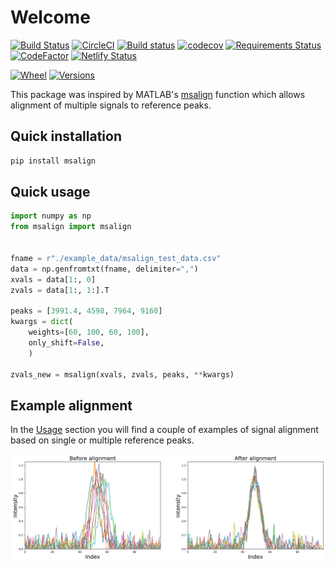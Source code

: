 # Welcome

[![Build Status](https://travis-ci.com/lukasz-migas/msalign.svg?branch=master)](https://travis-ci.com/lukasz-migas/msalign)
[![CircleCI](https://circleci.com/gh/lukasz-migas/msalign.svg?style=svg)](https://circleci.com/gh/lukasz-migas/msalign)
[![Build status](https://ci.appveyor.com/api/projects/status/0qwrkq86qg24y5un?svg=true)](https://ci.appveyor.com/project/lukasz-migas/msalign)
[![codecov](https://codecov.io/gh/lukasz-migas/msalign/branch/master/graph/badge.svg)](https://codecov.io/gh/lukasz-migas/msalign)
[![Requirements Status](https://requires.io/github/lukasz-migas/msalign/requirements.svg?branch=master)](https://requires.io/github/lukasz-migas/msalign/requirements/?branch=master)
[![CodeFactor](https://www.codefactor.io/repository/github/lukasz-migas/msalign/badge)](https://www.codefactor.io/repository/github/lukasz-migas/msalign)
[![Netlify Status](https://api.netlify.com/api/v1/badges/921b7fdf-99e2-4019-84a0-3ad61729f2cc/deploy-status)](https://app.netlify.com/sites/msalign/deploys)

[![Wheel](https://img.shields.io/pypi/wheel/msalign.svg)](https://pypi.org/project/msalign/)
[![Versions](https://img.shields.io/pypi/pyversions/msalign.svg)](https://pypi.org/project/msalign/)

This package was inspired by MATLAB's [msalign](https://mathworks.com/help/bioinfo/ref/msalign.html) function which
allows alignment of multiple signals to reference peaks.

## Quick installation

```python
pip install msalign
```

## Quick usage

```python
import numpy as np
from msalign import msalign


fname = r"./example_data/msalign_test_data.csv"
data = np.genfromtxt(fname, delimiter=",")
xvals = data[1:, 0]
zvals = data[1:, 1:].T

peaks = [3991.4, 4598, 7964, 9160]
kwargs = dict(
    weights=[60, 100, 60, 100],
    only_shift=False,
    )

zvals_new = msalign(xvals, zvals, peaks, **kwargs)
```

## Example alignment

In the [Usage](main/usage.md) section you will find a couple of examples of signal alignment based on single or multiple
reference peaks.

![img](img/noisy_synthetic_signal_before_and_after.png)
